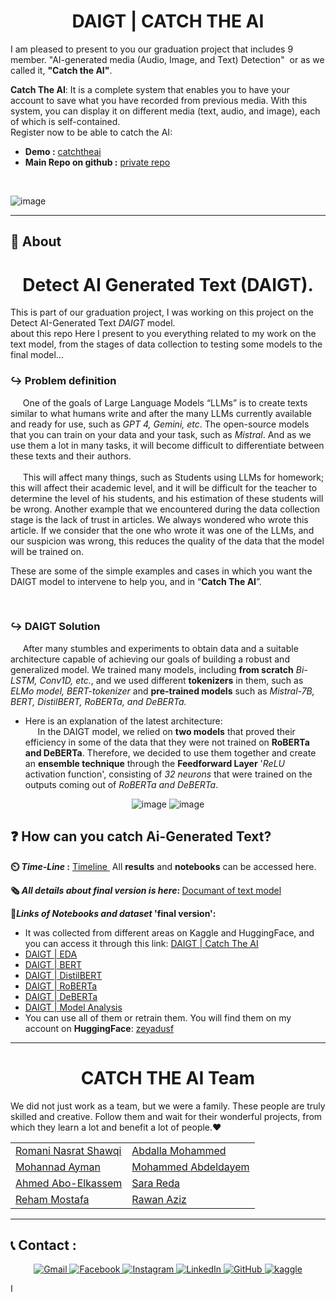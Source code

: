 <div align="center" id="top"> 
  
# DAIGT | CATCH THE AI
</div>

<p>
  I am pleased to present to you our graduation project that includes 9 member. "AI-generated media (Audio, Image, and Text) Detection"  or as we called it, <b>"Catch the AI"</b>.
  <br>
</p>
<p>
  <b>Catch The AI</b>: It is a complete system that enables you to have your account to save what you have recorded from previous media. With this system, you can display it on different media (text, audio, and image), each of which is self-contained.
<br>Register now to be able to catch the AI: </p>

- <b>Demo :</b> [catchtheai](https://www.catchtheai.tech/)<br>
- <b>Main Repo on github :</b> [private repo](https://github.com/romanyn36/Graduation-project) <br>
<br>

![image](https://github.com/zeyadusf/DAIGT-Catch-the-AI/assets/83798621/54fdb71b-0b30-4c4d-878b-e00819467468)

<hr>

## :dart: About ##

<div align="center" > 

# Detect AI Generated Text (DAIGT).

 </div>

This is part of our graduation project, I was working on this project on the Detect AI-Generated Text *DAIGT* model. <br>about this repo Here I present to you everything related to my work on the text model, from the stages of data collection to testing some models to the final model...
 
 
### ↪️ Problem definition 

<!--p>One of the most important goals of LLMs like *GPT 3.5, GPT 4, Gemini,...*  is to create text that resembles what a human writes. 
  With the wide and many uses of these models, it will become difficult to differentiate between these essays, 
  so the <b> CATCH THE AI team </b> decided to come up with a solution on the scene.</p>-->

  &nbsp; &nbsp; &nbsp;One of the goals of Large Language Models “LLMs” is to create texts similar to what humans write and after the many LLMs currently available and ready for use, such as *GPT 4, Gemini, etc*. The open-source models that you can train on your data and your task, such as *Mistral*. And as we use them a lot in many tasks, it will become difficult to differentiate between these texts and their authors.<br><br> &nbsp; &nbsp; &nbsp;This will affect many things, such as Students using LLMs for homework; this will affect their academic level, and it will be difficult for the teacher to determine the level of his students, and his estimation of these students will be wrong. Another example that we encountered during the data collection stage is the lack of trust in articles. We always wondered who wrote this article. If we consider that the one who wrote it was one of the LLMs, and our suspicion was wrong, this reduces the quality of the data that the model will be trained on.

These are some of the simple examples and cases in which you want the DAIGT model to intervene to help you, and in “<b>Catch The AI</b>”.

<br>

### ↪️ DAIGT Solution 

 &nbsp; &nbsp; &nbsp;After many stumbles and experiments to obtain data and a suitable architecture capable of achieving our goals of building a robust and generalized model. We trained many models, including <b>from scratch</b> *Bi-LSTM, Conv1D, etc.*, and we used different <b>tokenizers</b> in them, such as *ELMo model, BERT-tokenizer* and <b>pre-trained models</b> such as *Mistral-7B, BERT, DistilBERT, RoBERTa, and DeBERTa.* <br>
* Here is an explanation of the latest architecture:<br>
 &nbsp; &nbsp; &nbsp;In the DAIGT model, we relied on **two models** that proved their efficiency in some of the data that they were not trained on **RoBERTa and DeBERTa**. Therefore, we decided to use them together and create an **ensemble technique** through the **Feedforward Layer**  '*ReLU* activation function', consisting of *32 neurons* that were trained on the outputs coming out of *RoBERTa and DeBERTa*.

<div align="center" > 

![image](https://github.com/zeyadusf/DAIGT-Catch-the-AI/assets/83798621/53fde6f0-5f3f-41ea-8dab-8bd9bab4ae87)
![image](https://github.com/zeyadusf/DAIGT-Catch-the-AI/assets/83798621/df578fc7-8e5b-4a94-9a2c-ab7ee877d95f)
</div>

## ❓ How can you catch Ai-Generated Text?


<b> ⏲️ *Time-Line* :</b> [Timeline ](https://github.com/zeyadusf/DAIGT-Catch-the-AI/tree/main/timeline%20of%20work)  &nbsp;All **results** and **notebooks** can be accessed here.<br>

<b> 🗞️ *All details about final version is here*: </b>
[Documant of text model](https://github.com/zeyadusf/DAIGT-Catch-the-AI/blob/main/Document%20of%20Text%20Model.pdf)<br>

<b> 🔗*Links of Notebooks and dataset* 'final version':<br></b>

- It was collected from different areas on Kaggle and HuggingFace, and you can access it through this link: [DAIGT | Catch The AI](https://www.kaggle.com/datasets/zeyadusf/daigt-all-data-for-competition)
- [DAIGT | EDA](https://www.kaggle.com/code/zeyadusf/daigt-eda)<br>
- [DAIGT | BERT](https://www.kaggle.com/code/zeyadusf/daigt-bert)<br>
- [DAIGT | DistilBERT](https://www.kaggle.com/code/zeyadusf/daigt-distilbert)<br>
- [DAIGT | RoBERTa](https://www.kaggle.com/code/zeyadusf/daigt-roberta)<br>
- [DAIGT | DeBERTa](https://www.kaggle.com/code/zeyadusf/daigt-deberta)<br>
- [DAIGT | Model Analysis](https://www.kaggle.com/code/zeyadusf/daigt-models-analysis)
- You can use all of them or retrain them. You will find them on my account on **HuggingFace**: [zeyadusf](https://huggingface.co/zeyadusf)


<hr>

<div align="center">


# CATCH THE AI Team 

<p align="left">We did not just work as a team, but we were a family. 
  These people are truly skilled and creative. Follow them and wait for their wonderful projects, from which they learn a lot and benefit a lot of people.❤️ </p>

<table>
  <tr>
    <td><a href="https://github.com/romanyn36">Romani Nasrat Shawqi</a></td>
    <td><a href="https://github.com/Abdalla312">Abdalla Mohammed</a></td>
  </tr>
  <tr>
    <td><a href="https://github.com/mohannadAyman">Mohannad Ayman</a></td>
    <td><a href="https://github.com/abdeldayem02">Mohammed Abdeldayem</a></td>
  </tr>
  <tr>
    <td><a href="https://github.com/AhmedAboElkassem">Ahmed Abo-Elkassem</a></td>
    <td><a href="https://github.com/SaraReda8">Sara Reda</a></td>
  </tr>
  <tr>
    <td><a href="https://github.com/goodprogrrammer">Reham Mostafa</a></td>
    <td><a href="https://github.com/rawanazizsaad">Rawan Aziz</a></td>
  </tr>
</table>
</div>

<hr>

## 📞 Contact :

<p align="center">
  <a href="mailto:ziayd.usf@gmail.com" target="_blank">
  <img src="https://img.shields.io/badge/-Zeyad Usf-E0331F?style=flat&logo=gmail&logoColor=white" alt="Gmail" />
</a>
 <a href="https://www.facebook.com/ziayd.yosif" target="_blank">
  <img src="https://img.shields.io/badge/-Zeyad Usf-1877F2?style=flat&logo=facebook&logoColor=white" alt="Facebook" />
</a>
<a href="https://www.instagram.com/zeyadusf/" target="_blank">
  <img src="https://img.shields.io/badge/-zeyadusf-white?style=flat&logo=instagram&logoColor=#E65468" alt="Instagram" />
</a>

<a href="https://www.linkedin.com/in/zeyadusf/" target="_blank">
  <img src="https://img.shields.io/badge/-Zeyad Usf-0077B5?style=flat&logo=linkedin&logoColor=white" alt="LinkedIn" />

  <a href="https://github.com/zeyadusf/" target="_blank">
  <img src="https://img.shields.io/badge/-Zeyad Usf-403E3E?style=flat&logo=github&logoColor=white" alt="GitHub" />
</a>

  <a href="https://www.kaggle.com/zeyadusf" target="_blank">
  <img src="https://img.shields.io/badge/-Zeyad Usf-0077B5?style=flat&logo=kaggle&logoColor=white" alt="kaggle" />
</a>

</p>


ا
